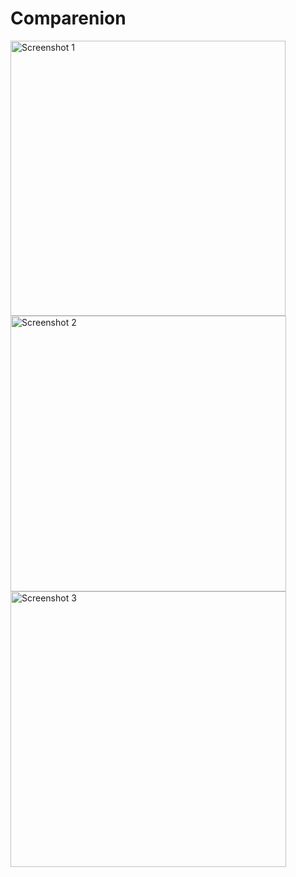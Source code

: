 # Comparenion

<img width="440" alt="Screenshot 1" src="https://github.com/user-attachments/assets/77553763-301e-415d-b164-08a20e70eed5" />
<img width="441" alt="Screenshot 2" src="https://github.com/user-attachments/assets/59715d6d-5e63-423a-a278-0ced9e41c0b1" />
<img width="441" alt="Screenshot 3" src="https://github.com/user-attachments/assets/7fe7e3d4-908d-4f95-a733-1dad9cc0d25e" />

